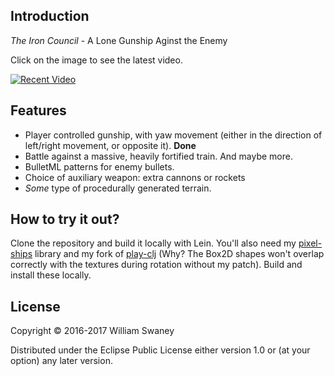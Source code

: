 ## Introduction

*The Iron Council* - A Lone Gunship Aginst the Enemy

Click on the image to see the latest video.

[![Recent Video](http://img.youtube.com/vi/4fPtgft0VrA/3.jpg)](http://www.youtube.com/watch?v=4fPtgft0VrA)

## Features

  * Player controlled gunship, with yaw movement (either in the direction of left/right movement, or opposite it). **Done**
  * Battle against a massive, heavily fortified train. And maybe more.
  * BulletML patterns for enemy bullets.
  * Choice of auxiliary weapon: extra cannons or rockets
  * *Some* type of procedurally generated terrain.

## How to try it out?

Clone the repository and build it locally with Lein. You'll also need my [pixel-ships](https://github.com/the2bears/pixel-ships) library and my fork of [play-clj](https://github.com/the2bears/play-clj) (Why? The Box2D shapes won't overlap correctly with the textures during rotation without my patch). Build and install these locally.


## License

Copyright © 2016-2017 William Swaney

Distributed under the Eclipse Public License either version 1.0 or (at
your option) any later version.
